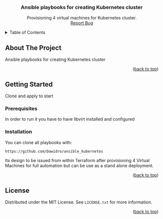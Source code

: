 <h3 align="center">Ansible playbooks for creating Kubernetes cluster</h3>

  <p align="center">
    Provisioning 4 virtual machines for Kubernetes cluster.
    <br />
    <a href="https://github.com/Dawidro/terraform_ansible_k8s/issues">Report Bug</a>
  </p>
</div>



<!-- TABLE OF CONTENTS -->
<details>
  <summary>Table of Contents</summary>
  <ol>
    <li>
      <a href="#about-the-project">About The Project</a>
    </li>
    <li>
      <a href="#getting-started">Getting Started</a>
      <ul>
        <li><a href="#prerequisites">Prerequisites</a></li>
        <li><a href="#installation">Installation</a></li>
      </ul>
    </li>
    <li><a href="#license">License</a></li>
  </ol>
</details>



<!-- ABOUT THE PROJECT -->
## About The Project
Ansible playbooks for creating Kubernetes cluster

<p align="right">(<a href="#readme-top">back to top</a>)</p>


<!-- GETTING STARTED -->
## Getting Started

Clone and apply to start

### Prerequisites

In order to run it you have to have libvirt installed and configured

### Installation

You can clone all playbooks with:
   ```sh
   https://github.com/Dawidro/ansible_kubernetes
   ```
Its design to be issued from within Terraform after provisioning 4 Virtual Machines for full automation but can be use as a stand alone deployment.

<p align="right">(<a href="#readme-top">back to top</a>)</p>


<!-- LICENSE -->
## License

Distributed under the MIT License. See `LICENSE.txt` for more information.

<p align="right">(<a href="#readme-top">back to top</a>)</p>

